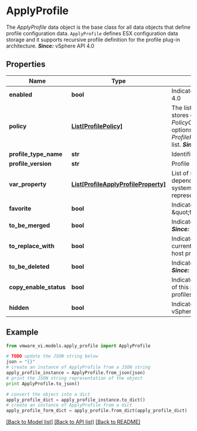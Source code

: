 # ApplyProfile

The *ApplyProfile* data object is the base class for all data objects that define profile configuration data.  <code>ApplyProfile</code> defines ESX configuration data storage and it supports recursive profile definition for the profile plug-in architecture.  ***Since:*** vSphere API 4.0 

## Properties
Name | Type | Description | Notes
------------ | ------------- | ------------- | -------------
**enabled** | **bool** | Indicates whether the profile is enabled.  ***Since:*** vSphere API 4.0  | 
**policy** | [**List[ProfilePolicy]**](ProfilePolicy.md) | The list of policies comprising the profile.  A *ProfilePolicy* stores one or more configuration data values in a *PolicyOption*. The policy option is one of the configuration options from the *ProfilePolicyMetadata*.*ProfilePolicyMetadata.possibleOption* list.  ***Since:*** vSphere API 4.0  | [optional] 
**profile_type_name** | **str** | Identifies the profile type.  ***Since:*** vSphere API 5.0  | [optional] 
**profile_version** | **str** | Profile engine version.  ***Since:*** vSphere API 5.0  | [optional] 
**var_property** | [**List[ProfileApplyProfileProperty]**](ProfileApplyProfileProperty.md) | List of subprofiles for this profile.  This list can change depending on which profile plug-ins are available in the system. Subprofiles can be nested to arbitrary depths to represent host capabilities.  ***Since:*** vSphere API 5.0  | [optional] 
**favorite** | **bool** | Indicates whether this profile is marked as \&quot;favorite\&quot;.  ***Since:*** vSphere API 6.5  | [optional] 
**to_be_merged** | **bool** | Indicates whether this profile is marked as to-be-merged.  ***Since:*** vSphere API 6.5  | [optional] 
**to_replace_with** | **bool** | Indicates whether the selected array elements, with the current as one of them, replace the profile array in the target host profile.  ***Since:*** vSphere API 6.5  | [optional] 
**to_be_deleted** | **bool** | Indicates whether this profile is marked as to-be-deleted.  ***Since:*** vSphere API 6.5  | [optional] 
**copy_enable_status** | **bool** | Indicates that the member variable &lt;code&gt;enabled&lt;/code&gt; of this profile will be copied from source profile to target profiles at host profile composition.  ***Since:*** vSphere API 6.5  | [optional] 
**hidden** | **bool** | Indicates whether this profile will be displayed or not.  ***Since:*** vSphere API 6.7  | [optional] 

## Example

```python
from vmware_vi.models.apply_profile import ApplyProfile

# TODO update the JSON string below
json = "{}"
# create an instance of ApplyProfile from a JSON string
apply_profile_instance = ApplyProfile.from_json(json)
# print the JSON string representation of the object
print ApplyProfile.to_json()

# convert the object into a dict
apply_profile_dict = apply_profile_instance.to_dict()
# create an instance of ApplyProfile from a dict
apply_profile_form_dict = apply_profile.from_dict(apply_profile_dict)
```
[[Back to Model list]](../README.md#documentation-for-models) [[Back to API list]](../README.md#documentation-for-api-endpoints) [[Back to README]](../README.md)


